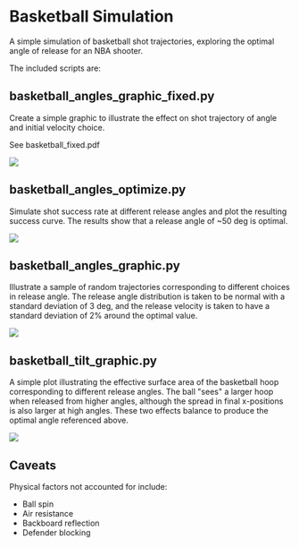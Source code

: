 # Basketball Simulation #

A simple simulation of basketball shot trajectories, exploring the optimal angle of release for an NBA shooter.

The included scripts are:

## basketball_angles_graphic_fixed.py ##

Create a simple graphic to illustrate the effect on shot trajectory of angle and initial velocity choice.

See basketball_fixed.pdf

![](https://raw2.github.com/nesanders/basketballsim/master/basketball_fixed.png)

## basketball_angles_optimize.py ##

Simulate shot success rate at different release angles and plot the resulting success curve.  The results show that a release angle of ~50 deg is optimal.

![](https://raw2.github.com/nesanders/basketballsim/master/basketball_optimal.png)

## basketball_angles_graphic.py ##

Illustrate a sample of random trajectories corresponding to different choices in release angle.  The release angle distribution is taken to be normal with a standard deviation of 3 deg, and the release velocity is taken to have a standard deviation of 2% around the optimal value.

![](https://raw2.github.com/nesanders/basketballsim/master/basketball_angles.png)


## basketball_tilt_graphic.py ##

A simple plot illustrating the effective surface area of the basketball hoop corresponding to different release angles.  The ball "sees" a larger hoop when released from higher angles, although the spread in final x-positions is also larger at high angles.  These two effects balance to produce the optimal angle referenced above.

![](https://raw2.github.com/nesanders/basketballsim/master/basketball_tilt.png)


## Caveats ##

Physical factors not accounted for include:

* Ball spin
* Air resistance
* Backboard reflection
* Defender blocking


